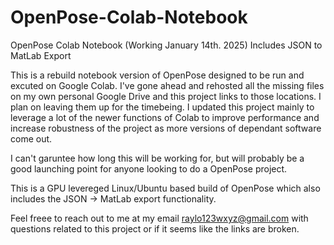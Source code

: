 # OpenPose-Colab-Notebook
OpenPose Colab Notebook (Working January 14th. 2025) Includes JSON to MatLab Export


This is a rebuild notebook version of OpenPose designed to be run and excuted on Google Colab.
I've gone ahead and rehosted all the missing files on my own personal Google Drive and this project
links to those locations. I plan on leaving them up for the timebeing. I updated this project mainly to
leverage a lot of the newer functions of Colab to improve performance and increase robustness of the
project as more versions of dependant software come out.

I can't garuntee how long this will be working for, but will probably be a good launching point for anyone looking
to do a OpenPose project.

This is a GPU levereged Linux/Ubuntu based build of OpenPose which also includes the JSON -> MatLab export functionality.

Feel freee to reach out to me at my email raylo123wxyz@gmail.com with questions related to this project or if it seems
like the links are broken.
